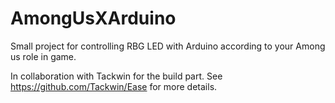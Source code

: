 # AmongUsXArduino
Small project for controlling RBG LED with Arduino according to your Among us role in game.


In collaboration with Tackwin for the build part. See https://github.com/Tackwin/Ease for more details. 
